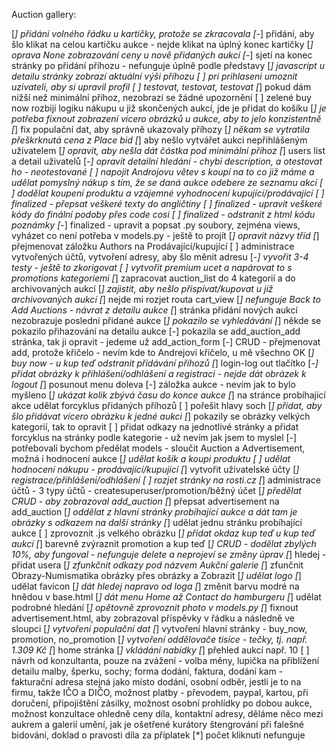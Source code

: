 Auction gallery:

[*] přidání volného řádku u kartičky, protože se zkracovala
[*-] přidání, aby šlo klikat na celou kartičku aukce - nejde klikat na úplný konec kartičky
[*] oprava None zobrazování ceny u nově přidaných aukcí
[*-] sjetí na konec stránky po přidání příhozu - nefunguje úplně podle představy
[*] javascript u detailu stránky zobrazí aktuální výši příhozu
[ ] pri prihlaseni umoznit uzivateli, aby si upravil profil
[ ] testovat, testovat, testovat
[*] pokud dám nižší než minimální příhoz, nezobrazí se žádné upozornění
[ ] zelené buy now rozbijí logiku nákupu u již skončených aukcí, jde je přidat do košíku
[*] je potřeba fixnout zobrazení vícero obrázků u aukce, aby to jelo konzistentně
[*] fix populační dat, aby správně ukazovaly příhozy
[*] někam se vytratila přeškrknutá cena z Place bid
[*] aby nešlo vytvářet aukci nepřihlášeným uživatelem
[*] opravit, aby nešla dát částka pod minimální příhoz
[*] users list a detail uživatelů
[*-] opravit detailní hledání - chybí description, a otestovat ho - neotestované
[ ] napojit Androjovu větev s koupí na to co již máme a udělat pomyslný nákup s tím, že se daná aukce odebere ze seznamu akcí
[ ] dodělat koupení produktu a vzájemné vyhodnocení kupující/prodávající
[ ] finalized - přepsat veškeré texty do angličtiny
[ ] finalized - upravit veškeré kódy do finální podoby přes code cosi
[ ] finalized - odstranit z html kódu poznámky
[*-] finalized - upravit a popsat .py soubory, zejména views, vyházet co není potřeba v models.py - ještě to projít
[*] opravit názvy tříd
[*] přejmenovat záložku Authors na Prodávající/kupující
[ ] administrace vytvořených účtů, vytvoření adresy, aby šlo měnit adresu
[*-] vyvořit 3-4 testy - ještě to zkorigovat
[ ] vytvořit premium ucet a napárovat to s promotions kategoriemi
[*] zapracovat auction_list do 4 kategorií a do archivovaných aukcí
[*] zajistit, aby nešlo přispívat/kupovat u již archivovaných aukcí
[*] nejde mi rozjet routa cart_view
[*] nefunguje Back to Add Auctions - návrat z detailu aukce
[*] stránka přidání nových aukcí nezobrazuje poslední přidané aukce
[*] pokazilo se vyhledávání
[*] někde se pokazilo přihazování na detailu aukce
[-] pokazila se add_auction_add stránka, tak ji opravit - jedeme už add_action_form
[-] CRUD - přejmenovat add, protože křičelo - nevím kde to Andrejovi křičelo, u mě všechno OK
[*] buy now - u kup teď odstranit přidávání příhozů
[*] login-log out tlačítko
[*-] přidat obrázky k přihlášení/odhlášení a registraci - nejde dát obrázek k logout
[*] posunout menu doleva
[-] záložka aukce - nevím jak to bylo myšleno
[*] ukázat kolik zbývá času do konce aukce
[*] na stránce probíhající akce udělat forcyklus přidaných příhozů
[ ] pořešit hlavy soch
[*] přidat, aby šlo přidávat vícero obrázku k jedné aukci
[*] pokazily se obrázky velkých kategorií, tak to opravit
[ ] přidat odkazy na jednotlivé stránky a přidat forcyklus na stránky podle kategorie - už nevím jak jsem to myslel
[-] potřebovali bychom předělat models - sloučit Auction a Advertisement, možná i hodnocení aukce
[*] udělat košík a koupi produktu
[ ] udělat hodnocení nákupu - prodávající/kupující
[*] vytvořit uživatelské účty
[*] registrace/přihlášení/odhlášení
[ ] rozjet stránky na rosti.cz
[*] administrace účtů - 3 typy účtů - createsuperuser/promotion/běžný účet
[*] předělat CRUD - aby zobrazoval add_auction
[*] přepsat advertisement na add_auction
[*] oddělat z hlavní stránky probíhající aukce a dát tam je obrázky s odkazem na další stránky
[*] udělat jednu stránku probíhající aukce
[ ] zprovoznit .js velkého obrázku
[*] přidat okdaz kup teď u kup teď aukcí
[*] barevně zvýraznit promotion a kup teď
[*] CRUD - dodělat zbylých 10%, aby fungoval - nefunguje delete a neprojeví se změny úprav
[*] hledej - přidat usera
[*] zfunkčnit odkazy pod názvem Aukční galerie
[*] zfunčnit Obrazy-Numismatika obrázky přes obrázky a Zobrazit
[*] udělat logo
[*] udělat favicon
[*] dát hledej napravo od loga
[*] změnit barvu modré na hnědou v base.html
[*] dát menu Home až Contact do hamburgeru
[*] udělat podrobné hledání
[*] opětovně zprovoznit photo v models.py
[*] fixnout advertisement.html, aby zobrazoval příspěvky v řádku a následně ve sloupci
[*] vytvoření populační dat
[*] vytvoření hlavní stránky - buy_now, promotion, no_promotion 
[*] vytvoření oddělovače tisíce - tečky, tj. např. 1.309 Kč
[*] home stránka
[*] vkládání nabídky
[*] přehled aukcí např. 10
[ ] návrh od konzultanta, pouze na zvážení - volba měny, lupička na přiblížení detailu malby, šperku, sochy; forma dodání, faktura, dodání kam - fakturační adresa stejná jako místo dodání, osobní odběr, jestli je to na firmu, takže IČO a DIČO, možnost platby - převodem, paypal, kartou, při doručení, připojištění zásilky, možnost osobní prohlídky po dobou aukce, možnost konzultace ohledně ceny díla, kontaktní adresy, děláme něco mezi aukrem a galerií umění, jak je ošetřené kurátory štengrování při falešné bidování, doklad o pravosti díla za příplatek
[*] počet kliknutí nefunguje
